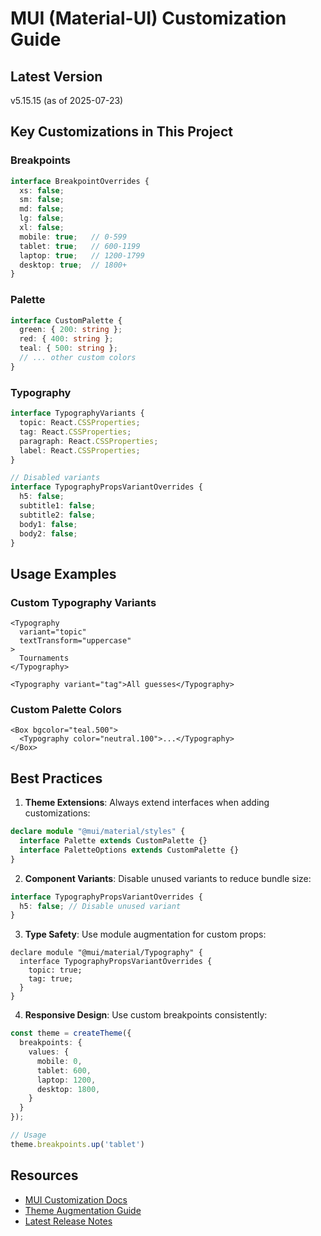 # MUI (Material-UI) Customization Guide

## Latest Version
v5.15.15 (as of 2025-07-23)

## Key Customizations in This Project

### Breakpoints
```ts
interface BreakpointOverrides {
  xs: false;
  sm: false;
  md: false;
  lg: false;
  xl: false;
  mobile: true;   // 0-599
  tablet: true;   // 600-1199
  laptop: true;   // 1200-1799
  desktop: true;  // 1800+
}
```

### Palette
```ts
interface CustomPalette {
  green: { 200: string };
  red: { 400: string };
  teal: { 500: string };
  // ... other custom colors
}
```

### Typography
```ts
interface TypographyVariants {
  topic: React.CSSProperties;
  tag: React.CSSProperties;
  paragraph: React.CSSProperties;
  label: React.CSSProperties;
}

// Disabled variants
interface TypographyPropsVariantOverrides {
  h5: false;
  subtitle1: false;
  subtitle2: false;
  body1: false;
  body2: false;
}
```

## Usage Examples

### Custom Typography Variants
```tsx
<Typography 
  variant="topic"
  textTransform="uppercase"
>
  Tournaments
</Typography>

<Typography variant="tag">All guesses</Typography>
```

### Custom Palette Colors
```tsx
<Box bgcolor="teal.500">
  <Typography color="neutral.100">...</Typography>
</Box>
```

## Best Practices

1. **Theme Extensions**: Always extend interfaces when adding customizations:
```ts
declare module "@mui/material/styles" {
  interface Palette extends CustomPalette {}
  interface PaletteOptions extends CustomPalette {}
}
```

2. **Component Variants**: Disable unused variants to reduce bundle size:
```ts
interface TypographyPropsVariantOverrides {
  h5: false; // Disable unused variant
}
```

3. **Type Safety**: Use module augmentation for custom props:
```tsx
declare module "@mui/material/Typography" {
  interface TypographyPropsVariantOverrides {
    topic: true;
    tag: true;
  }
}
```

4. **Responsive Design**: Use custom breakpoints consistently:
```ts
const theme = createTheme({
  breakpoints: {
    values: {
      mobile: 0,
      tablet: 600,
      laptop: 1200,
      desktop: 1800,
    }
  }
});

// Usage
theme.breakpoints.up('tablet')
```

## Resources
- [MUI Customization Docs](https://mui.com/material-ui/customization/)
- [Theme Augmentation Guide](https://mui.com/material-ui/guides/typescript/#customization-of-theme)
- [Latest Release Notes](https://github.com/mui/material-ui/releases)

